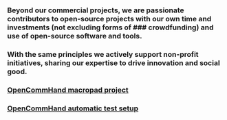 ### Beyond our commercial projects, we are passionate contributors to open‑source projects with our own time and investments (not excluding forms of ### crowdfunding) and use of open-source software and tools.  
### With the same principles we actively support non-profit initiatives, sharing our expertise to drive innovation and social good. 
### [OpenCommHand macropad project](https://github.com/dd-solve/OpenCommHand)  
### [OpenCommHand automatic test setup](https://github.com/dd-solve/OpenCommHand_AutoTest)